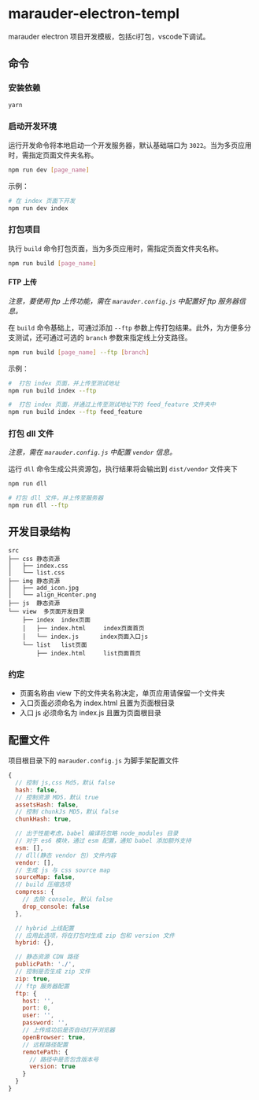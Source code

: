 # marauder-electron-templ

marauder electron 项目开发模板，包括ci打包，vscode下调试。

## 命令

### 安装依赖
``` bash
yarn
```

### 启动开发环境

运行开发命令将本地启动一个开发服务器，默认基础端口为 `3022`。当为多页应用时，需指定页面文件夹名称。
```bash
npm run dev [page_name]
```

示例：
```bash
# 在 index 页面下开发
npm run dev index
```

### 打包项目

执行 `build` 命令打包页面，当为多页应用时，需指定页面文件夹名称。
```bash
npm run build [page_name]
```

####  FTP 上传

*注意，要使用 ftp 上传功能，需在 `marauder.config.js` 中配置好 ftp 服务器信息。*

在 `build` 命令基础上，可通过添加 `--ftp` 参数上传打包结果。此外，为方便多分支测试，还可通过可选的 `branch` 参数来指定线上分支路径。
```bash
npm run build [page_name] --ftp [branch]
```

示例：
```bash
#  打包 index 页面，并上传至测试地址
npm run build index --ftp

#  打包 index 页面，并通过上传至测试地址下的 feed_feature 文件夹中
npm run build index --ftp feed_feature
```

### 打包 dll 文件

*注意，需在 `marauder.config.js` 中配置 `vendor` 信息。*

运行 `dll` 命令生成公共资源包，执行结果将会输出到 `dist/vendor` 文件夹下
```bash
npm run dll

# 打包 dll 文件，并上传至服务器
npm run dll --ftp
```

## 开发目录结构

```
src
├── css 静态资源
│   ├── index.css
│   └── list.css
├── img 静态资源
│   ├── add_icon.jpg
│   └── align_Hcenter.png
├── js  静态资源
└── view  多页面开发目录
    ├── index  index页面
    │   ├── index.html     index页面首页
    │   └── index.js      index页面入口js
    └── list   list页面
        ├── index.html     list页面首页
```

### 约定

- 页面名称由 view 下的文件夹名称决定，单页应用请保留一个文件夹
- 入口页面必须命名为 index.html 且置为页面根目录
- 入口 js 必须命名为 index.js 且置为页面根目录

## 配置文件

项目根目录下的 `marauder.config.js` 为脚手架配置文件

```javascript
{
  // 控制 js,css Md5，默认 false
  hash: false,
  // 控制资源 MD5，默认 true
  assetsHash: false,
  // 控制 chunkJs MD5，默认 false
  chunkHash: true,

  // 出于性能考虑，babel 编译将忽略 node_modules 目录
  // 对于 es6 模块，通过 esm 配置，通知 babel 添加额外支持
  esm: [],
  // dll(静态 vendor 包) 文件内容
  vendor: [],
  // 生成 js 与 css source map
  sourceMap: false,
  // build 压缩选项
  compress: {
    // 去除 console, 默认 false
    drop_console: false
  },

  // hybrid 上线配置
  // 应用此选项，将在打包时生成 zip 包和 version 文件
  hybrid: {},

  // 静态资源 CDN 路径
  publicPath: './',
  // 控制是否生成 zip 文件
  zip: true,
  // ftp 服务器配置
  ftp: {
    host: '',
    port: 0,
    user: '',
    password: '',
    // 上传成功后是否自动打开浏览器
    openBrowser: true,
    // 远程路径配置
    remotePath: {
      // 路径中是否包含版本号
      version: true
    }
  }
}
```
